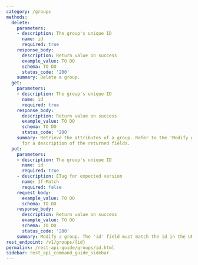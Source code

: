 ```yaml
---
category: /groups
methods:
  delete:
    parameters:
    - description: The group's unique ID
      name: id
      required: true
    response_body:
      description: Return value on success
      example_value: TO DO
      schema: TO DO
      status_code: '200'
    summary: Delete a group.
  get:
    parameters:
    - description: The group's unique ID
      name: id
      required: true
    response_body:
      description: Return value on success
      example_value: TO DO
      schema: TO DO
      status_code: '200'
    summary: Retrieve the attributes of a group. Refer to the 'Modify group' method
      for a description of the returned fields.
  put:
    parameters:
    - description: The group's unique ID
      name: id
      required: true
    - description: ETag for expected version
      name: If-Match
      required: false
    request_body:
      example_value: TO DO
      schema: TO DO
    response_body:
      description: Return value on success
      example_value: TO DO
      schema: TO DO
      status_code: '200'
    summary: Modify a group. The 'id' field must match the id in the URI.
rest_endpoint: /v1/groups/{id}
permalink: /rest-api-guide/groups/id.html
sidebar: rest_api_command_guide_sidebar
---
```

